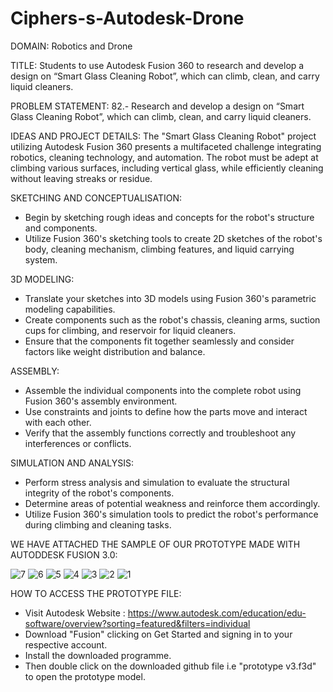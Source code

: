 # Ciphers-s-Autodesk-Drone

DOMAIN: Robotics and Drone

TITLE: Students to use Autodesk Fusion 360 to research and develop a design on “Smart Glass Cleaning Robot”, which can climb, clean, and carry liquid cleaners.

PROBLEM STATEMENT:
82.-  Research and develop a design on “Smart Glass Cleaning Robot”, which can climb, clean, and carry liquid cleaners.

IDEAS AND PROJECT DETAILS:
The "Smart Glass Cleaning Robot" project utilizing Autodesk Fusion 360 presents a multifaceted challenge integrating robotics, cleaning technology, and automation. The robot must be adept at climbing various surfaces, including vertical glass, while efficiently cleaning without leaving streaks or residue.

SKETCHING AND CONCEPTUALISATION:
- Begin by sketching rough ideas and concepts for the robot's structure and components.
- Utilize Fusion 360's sketching tools to create 2D sketches of the robot's body, cleaning mechanism, climbing features, and liquid carrying system.

3D MODELING:
- Translate your sketches into 3D models using Fusion 360's parametric modeling capabilities.
- Create components such as the robot's chassis, cleaning arms, suction cups for climbing, and reservoir for liquid cleaners.
- Ensure that the components fit together seamlessly and consider factors like weight distribution and balance.

ASSEMBLY:
- Assemble the individual components into the complete robot using Fusion 360's assembly environment.
- Use constraints and joints to define how the parts move and interact with each other.
- Verify that the assembly functions correctly and troubleshoot any interferences or conflicts.

SIMULATION AND ANALYSIS:
- Perform stress analysis and simulation to evaluate the structural integrity of the robot's components.
- Determine areas of potential weakness and reinforce them accordingly.
- Utilize Fusion 360's simulation tools to predict the robot's performance during climbing and cleaning tasks.

WE HAVE ATTACHED THE SAMPLE OF OUR PROTOTYPE MADE WITH AUTODDESK FUSION 3.0:

![7](https://github.com/PrShivashish/Ciphers-s-Autodesk-Drone/assets/141547525/1b1cb676-f47d-4e28-ba65-c24769d8a156)
![6](https://github.com/PrShivashish/Ciphers-s-Autodesk-Drone/assets/141547525/fe3b24a2-0688-4442-8984-04ac3bac3fa7)
![5](https://github.com/PrShivashish/Ciphers-s-Autodesk-Drone/assets/141547525/90c474c3-5879-4785-9e79-f6420ee5b212)
![4](https://github.com/PrShivashish/Ciphers-s-Autodesk-Drone/assets/141547525/8b5ab8e4-b77c-4bc5-b74d-3a0f5cd8fde2)
![3](https://github.com/PrShivashish/Ciphers-s-Autodesk-Drone/assets/141547525/d40ef67b-b76d-4dc6-8811-6358f3afb2a1)
![2](https://github.com/PrShivashish/Ciphers-s-Autodesk-Drone/assets/141547525/ad7379c6-018e-42ee-a48d-dc4ce6ac12f8)
![1](https://github.com/PrShivashish/Ciphers-s-Autodesk-Drone/assets/141547525/9b684df0-5707-473e-baf8-902862d0361b)


HOW TO ACCESS THE PROTOTYPE FILE:
- Visit Autodesk Website : https://www.autodesk.com/education/edu-software/overview?sorting=featured&filters=individual
- Download "Fusion" clicking on Get Started and signing in to your respective account.
- Install the downloaded programme.
- Then double click on the downloaded github file i.e "prototype v3.f3d" to open the prototype model.
